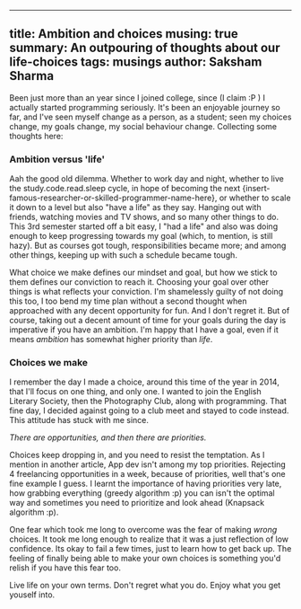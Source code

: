 ------
title: Ambition and choices
musing: true
summary: An outpouring of thoughts about our life-choices
tags: musings
author: Saksham Sharma
------

Been just more than an year since I joined college, since (I claim :P ) I actually started programming seriously. It's been an enjoyable journey so far, and I've seen myself change as a person, as a student; seen my choices change, my goals change, my social behaviour change. Collecting some thoughts here:

### Ambition versus 'life'
Aah the good old dilemma. Whether to work day and night, whether to live the study.code.read.sleep cycle, in hope of becoming the next {insert-famous-researcher-or-skilled-programmer-name-here}, or whether to scale it down to a level but also "have a life" as they say. Hanging out with friends, watching movies and TV shows, and so many other things to do. This 3rd semester started off a bit easy, I "had a life" and also was doing enough to keep progressing towards my goal (which, to mention, is still hazy). But as courses got tough, responsibilities became more; and among other things, keeping up with such a schedule became tough.

What choice we make defines our mindset and goal, but how we stick to them defines our conviction to reach it. Choosing your goal over other things is what reflects your conviction. I'm shamelessly guilty of not doing this too, I too bend my time plan without a second thought when approached with any decent opportunity for fun. And I don't regret it. But of course, taking out a decent amount of time for your goals during the day is imperative if you have an ambition.  I'm happy that I have a goal, even if it means *ambition* has somewhat higher priority than *life*.

### Choices we make
I remember the day I made a choice, around this time of the year in 2014, that I'll focus on one thing, and only one. I wanted to join the English Literary Society, then the Photography Club, along with programming. That fine day, I decided against going to a club meet and stayed to code instead. This attitude has stuck with me since.

*There are opportunities, and then there are priorities.*

Choices keep dropping in, and you need to resist the temptation. As I mention in another article, App dev isn't among my top priorities. Rejecting 4 freelancing opportunities in a week, because of priorities, well that's one fine example I guess. I learnt the importance of having priorities very late, how grabbing everything (greedy algorithm :p) you can isn't the optimal way and sometimes you need to prioritize and look ahead (Knapsack algorithm :p).

One fear which took me long to overcome was the fear of making *wrong* choices. It took me long enough to realize that it was a just reflection of low confidence. Its okay to fail a few times, just to learn how to get back up. The feeling of finally being able to make your own choices is something you'd relish if you have this fear too.

Live life on your own terms. Don't regret what you do. Enjoy what you get youself into.
